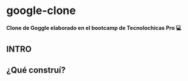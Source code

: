 # google-clone
**Clone de Goggle elaborado en el bootcamp de Tecnolochicas Pro 💻**

## INTRO

## ¿Qué construí?
